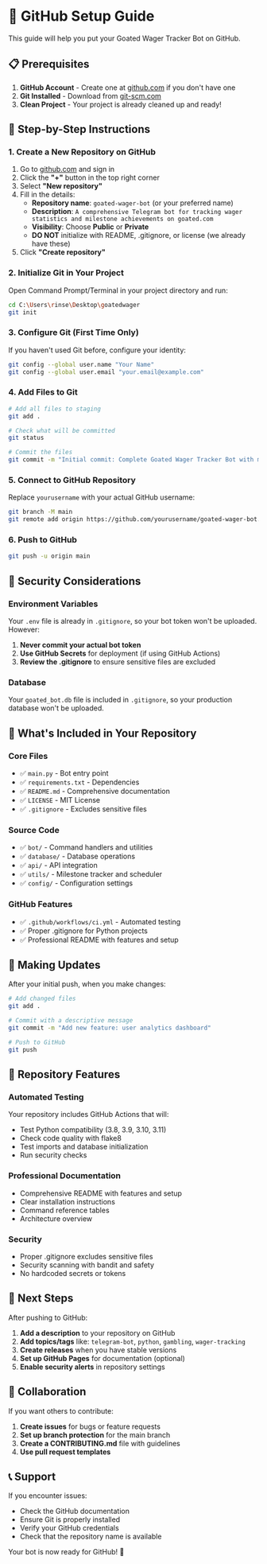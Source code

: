 # 🚀 GitHub Setup Guide

This guide will help you put your Goated Wager Tracker Bot on GitHub.

## 📋 Prerequisites

1. **GitHub Account** - Create one at [github.com](https://github.com) if you don't have one
2. **Git Installed** - Download from [git-scm.com](https://git-scm.com/)
3. **Clean Project** - Your project is already cleaned up and ready!

## 🎯 Step-by-Step Instructions

### 1. Create a New Repository on GitHub

1. Go to [github.com](https://github.com) and sign in
2. Click the **"+"** button in the top right corner
3. Select **"New repository"**
4. Fill in the details:
   - **Repository name**: `goated-wager-bot` (or your preferred name)
   - **Description**: `A comprehensive Telegram bot for tracking wager statistics and milestone achievements on goated.com`
   - **Visibility**: Choose **Public** or **Private**
   - **DO NOT** initialize with README, .gitignore, or license (we already have these)
5. Click **"Create repository"**

### 2. Initialize Git in Your Project

Open Command Prompt/Terminal in your project directory and run:

```bash
cd C:\Users\rinse\Desktop\goatedwager
git init
```

### 3. Configure Git (First Time Only)

If you haven't used Git before, configure your identity:

```bash
git config --global user.name "Your Name"
git config --global user.email "your.email@example.com"
```

### 4. Add Files to Git

```bash
# Add all files to staging
git add .

# Check what will be committed
git status

# Commit the files
git commit -m "Initial commit: Complete Goated Wager Tracker Bot with milestone system"
```

### 5. Connect to GitHub Repository

Replace `yourusername` with your actual GitHub username:

```bash
git branch -M main
git remote add origin https://github.com/yourusername/goated-wager-bot.git
```

### 6. Push to GitHub

```bash
git push -u origin main
```

## 🔐 Security Considerations

### Environment Variables

Your `.env` file is already in `.gitignore`, so your bot token won't be uploaded. However:

1. **Never commit your actual bot token**
2. **Use GitHub Secrets** for deployment (if using GitHub Actions)
3. **Review the .gitignore** to ensure sensitive files are excluded

### Database

Your `goated_bot.db` file is included in `.gitignore`, so your production database won't be uploaded.

## 📁 What's Included in Your Repository

### Core Files
- ✅ `main.py` - Bot entry point
- ✅ `requirements.txt` - Dependencies
- ✅ `README.md` - Comprehensive documentation
- ✅ `LICENSE` - MIT License
- ✅ `.gitignore` - Excludes sensitive files

### Source Code
- ✅ `bot/` - Command handlers and utilities
- ✅ `database/` - Database operations
- ✅ `api/` - API integration
- ✅ `utils/` - Milestone tracker and scheduler
- ✅ `config/` - Configuration settings

### GitHub Features
- ✅ `.github/workflows/ci.yml` - Automated testing
- ✅ Proper .gitignore for Python projects
- ✅ Professional README with features and setup

## 🔄 Making Updates

After your initial push, when you make changes:

```bash
# Add changed files
git add .

# Commit with a descriptive message
git commit -m "Add new feature: user analytics dashboard"

# Push to GitHub
git push
```

## 🌟 Repository Features

### Automated Testing
Your repository includes GitHub Actions that will:
- Test Python compatibility (3.8, 3.9, 3.10, 3.11)
- Check code quality with flake8
- Test imports and database initialization
- Run security checks

### Professional Documentation
- Comprehensive README with features and setup
- Clear installation instructions
- Command reference tables
- Architecture overview

### Security
- Proper .gitignore excludes sensitive files
- Security scanning with bandit and safety
- No hardcoded secrets or tokens

## 🎉 Next Steps

After pushing to GitHub:

1. **Add a description** to your repository on GitHub
2. **Add topics/tags** like: `telegram-bot`, `python`, `gambling`, `wager-tracking`
3. **Create releases** when you have stable versions
4. **Set up GitHub Pages** for documentation (optional)
5. **Enable security alerts** in repository settings

## 🤝 Collaboration

If you want others to contribute:

1. **Create issues** for bugs or feature requests
2. **Set up branch protection** for the main branch
3. **Create a CONTRIBUTING.md** file with guidelines
4. **Use pull request templates**

## 📞 Support

If you encounter issues:
- Check the GitHub documentation
- Ensure Git is properly installed
- Verify your GitHub credentials
- Check that the repository name is available

Your bot is now ready for GitHub! 🚀
